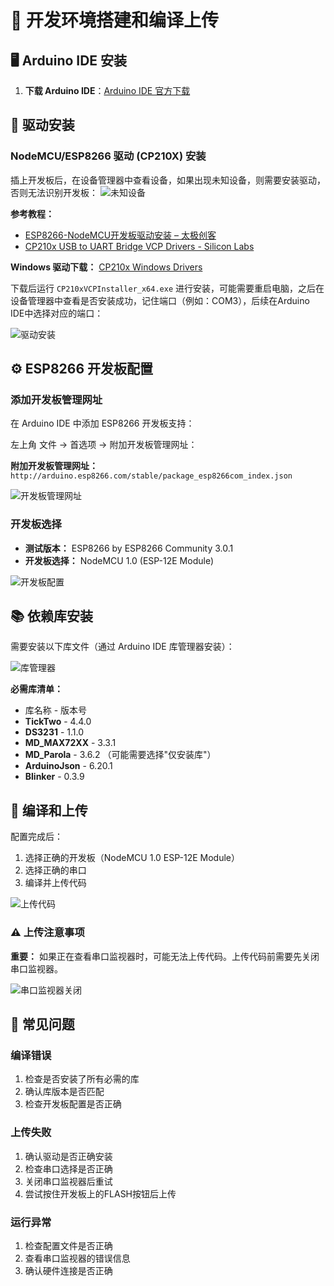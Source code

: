 # 🔧 开发环境搭建和编译上传

## 🖥️ Arduino IDE 安装

1. **下载 Arduino IDE**：[Arduino IDE 官方下载](https://support.arduino.cc/hc/en-us/articles/360019833020-Download-and-install-Arduino-IDE)

## 🔌 驱动安装

### NodeMCU/ESP8266 驱动 (CP210X) 安装

插上开发板后，在设备管理器中查看设备，如果出现未知设备，则需要安装驱动，否则无法识别开发板：
![未知设备](images/Pasted%20image%2020250728213426.png)

**参考教程：**
- [ESP8266-NodeMCU开发板驱动安装 – 太极创客](http://www.taichi-maker.com/homepage/esp8266-nodemcu-iot/iot-c/install-esp8266-nodemcu-driver/)
- [CP210x USB to UART Bridge VCP Drivers - Silicon Labs](https://www.silabs.com/software-and-tools/usb-to-uart-bridge-vcp-drivers?tab=downloads)

**Windows 驱动下载：** [CP210x Windows Drivers](https://www.silabs.com/documents/public/software/CP210x_Windows_Drivers.zip)

下载后运行 `CP210xVCPInstaller_x64.exe` 进行安装，可能需要重启电脑，之后在设备管理器中查看是否安装成功，记住端口（例如：COM3），后续在Arduino IDE中选择对应的端口：

![驱动安装](images/Pasted%20image%2020250728222422.png)

## ⚙️ ESP8266 开发板配置

### 添加开发板管理网址

在 Arduino IDE 中添加 ESP8266 开发板支持：

左上角 文件 -> 首选项 -> 附加开发板管理网址：

**附加开发板管理网址：** `http://arduino.esp8266.com/stable/package_esp8266com_index.json`

![开发板管理网址](images/Pasted%20image%2020250728222324.png)

### 开发板选择

- **测试版本：** ESP8266 by ESP8266 Community 3.0.1
- **开发板选择：** NodeMCU 1.0 (ESP-12E Module)

![开发板配置](images/1d9f4c8352f73d26d584ad9ee5694a18.png)

## 📚 依赖库安装

需要安装以下库文件（通过 Arduino IDE 库管理器安装）：

![库管理器](images/Pasted%20image%2020250728215455.png)

**必需库清单：**
- 库名称 - 版本号
- **TickTwo** - 4.4.0
- **DS3231** - 1.1.0
- **MD_MAX72XX** - 3.3.1
- **MD_Parola** - 3.6.2 （可能需要选择"仅安装库"）
- **ArduinoJson** - 6.20.1
- **Blinker** - 0.3.9

## 🚀 编译和上传

配置完成后：

1. 选择正确的开发板（NodeMCU 1.0 ESP-12E Module）
2. 选择正确的串口
3. 编译并上传代码

![上传代码](images/Pasted%20image%2020250812224355.png)

### ⚠️ 上传注意事项

**重要：** 如果正在查看串口监视器时，可能无法上传代码。上传代码前需要先关闭串口监视器。

![串口监视器关闭](images/Pasted%20image%2020250812224039.png)

## 🐛 常见问题

### 编译错误
1. 检查是否安装了所有必需的库
2. 确认库版本是否匹配
3. 检查开发板配置是否正确

### 上传失败
1. 确认驱动是否正确安装
2. 检查串口选择是否正确
3. 关闭串口监视器后重试
4. 尝试按住开发板上的FLASH按钮后上传

### 运行异常
1. 检查配置文件是否正确
2. 查看串口监视器的错误信息
3. 确认硬件连接是否正确
